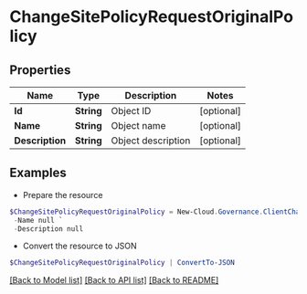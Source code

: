 # ChangeSitePolicyRequestOriginalPolicy
## Properties

Name | Type | Description | Notes
------------ | ------------- | ------------- | -------------
**Id** | **String** | Object ID | [optional] 
**Name** | **String** | Object name | [optional] 
**Description** | **String** | Object description | [optional] 

## Examples

- Prepare the resource
```powershell
$ChangeSitePolicyRequestOriginalPolicy = New-Cloud.Governance.ClientChangeSitePolicyRequestOriginalPolicy  -Id null `
 -Name null `
 -Description null
```

- Convert the resource to JSON
```powershell
$ChangeSitePolicyRequestOriginalPolicy | ConvertTo-JSON
```

[[Back to Model list]](../README.md#documentation-for-models) [[Back to API list]](../README.md#documentation-for-api-endpoints) [[Back to README]](../README.md)

